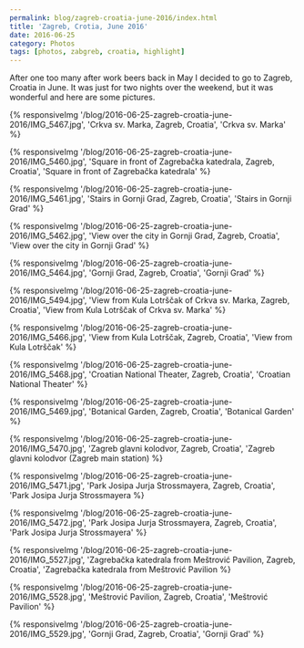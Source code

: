 ```yaml
---
permalink: blog/zagreb-croatia-june-2016/index.html
title: 'Zagreb, Crotia, June 2016'
date: 2016-06-25
category: Photos
tags: [photos, zabgreb, croatia, highlight]
---
```


After one too many after work beers back in May I decided to go to Zagreb, Croatia in June. It was just for two nights over the weekend, but it was wonderful and here are some pictures.

{% responsiveImg '/blog/2016-06-25-zagreb-croatia-june-2016/IMG_5467.jpg', 'Crkva sv. Marka, Zagreb, Croatia', 'Crkva sv. Marka' %}

{% responsiveImg '/blog/2016-06-25-zagreb-croatia-june-2016/IMG_5460.jpg', 'Square in front of Zagrebačka katedrala, Zagreb, Croatia', 'Square in front of Zagrebačka katedrala' %}

{% responsiveImg '/blog/2016-06-25-zagreb-croatia-june-2016/IMG_5461.jpg', 'Stairs in Gornji Grad, Zagreb, Croatia', 'Stairs in Gornji Grad' %}

{% responsiveImg '/blog/2016-06-25-zagreb-croatia-june-2016/IMG_5462.jpg', 'View over the city in Gornji Grad, Zagreb, Croatia', 'View over the city in Gornji Grad' %}

{% responsiveImg '/blog/2016-06-25-zagreb-croatia-june-2016/IMG_5464.jpg', 'Gornji Grad, Zagreb, Croatia', 'Gornji Grad' %}

{% responsiveImg '/blog/2016-06-25-zagreb-croatia-june-2016/IMG_5494.jpg', 'View from Kula Lotrščak of Crkva sv. Marka, Zagreb, Croatia', 'View from Kula Lotrščak of Crkva sv. Marka' %}

{% responsiveImg '/blog/2016-06-25-zagreb-croatia-june-2016/IMG_5466.jpg', 'View from Kula Lotrščak, Zagreb, Croatia', 'View from Kula Lotrščak' %}

{% responsiveImg '/blog/2016-06-25-zagreb-croatia-june-2016/IMG_5468.jpg', 'Croatian National Theater, Zagreb, Croatia', 'Croatian National Theater' %}

{% responsiveImg '/blog/2016-06-25-zagreb-croatia-june-2016/IMG_5469.jpg', 'Botanical Garden, Zagreb, Croatia', 'Botanical Garden' %}

{% responsiveImg '/blog/2016-06-25-zagreb-croatia-june-2016/IMG_5470.jpg', 'Zagreb glavni kolodvor, Zagreb, Croatia', 'Zagreb glavni kolodvor (Zagreb main station) %}

{% responsiveImg '/blog/2016-06-25-zagreb-croatia-june-2016/IMG_5471.jpg', 'Park Josipa Jurja Strossmayera, Zagreb, Croatia', 'Park Josipa Jurja Strossmayera %}

{% responsiveImg '/blog/2016-06-25-zagreb-croatia-june-2016/IMG_5472.jpg', 'Park Josipa Jurja Strossmayera, Zagreb, Croatia', 'Park Josipa Jurja Strossmayera' %}

{% responsiveImg '/blog/2016-06-25-zagreb-croatia-june-2016/IMG_5527.jpg', 'Zagrebačka katedrala from Meštrović Pavilion, Zagreb, Croatia', 'Zagrebačka katedrala from Meštrović Pavilion %}

{% responsiveImg '/blog/2016-06-25-zagreb-croatia-june-2016/IMG_5528.jpg', 'Meštrović Pavilion, Zagreb, Croatia', 'Meštrović Pavilion' %}

{% responsiveImg '/blog/2016-06-25-zagreb-croatia-june-2016/IMG_5529.jpg', 'Gornji Grad, Zagreb, Croatia', 'Gornji Grad' %}
